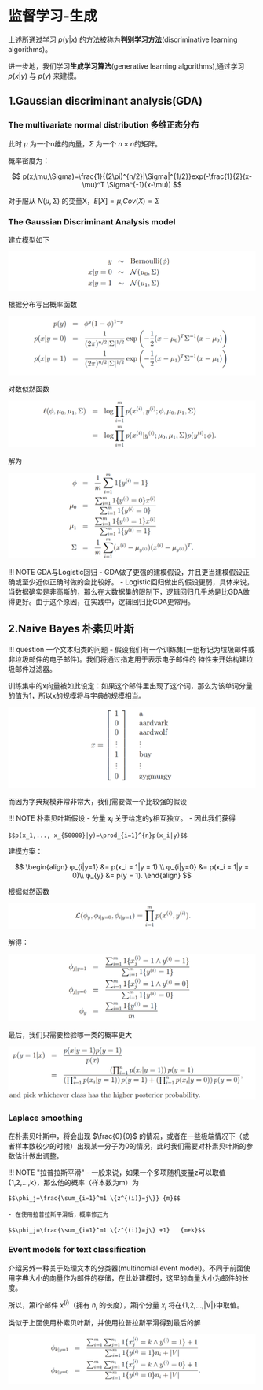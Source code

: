 # 监督学习-生成

上述所通过学习 $p(y|x)$ 的方法被称为**判别学习方法**(discriminative learning algorithms)。

进一步地，我们学习**生成学习算法**(generative learning algorithms),通过学习 $p(x|y)$ 与 $p(y)$ 来建模。

## 1.Gaussian discriminant analysis(GDA)
### The multivariate normal distribution 多维正态分布
此时 $\mu$ 为一个n维的向量，$\Sigma$ 为一个 $n\times n$的矩阵。

概率密度为：

$$
p(x;\mu,\Sigma)=\frac{1}{(2\pi)^{n/2}|\Sigma|^{1/2}}exp(-\frac{1}{2}(x-\mu)^T \Sigma^{-1}(x-\mu))
$$

对于服从 $N(\mu,\Sigma)$ 的变量X，$E[X]=\mu$,$Cov(X)=\Sigma$

### The Gaussian Discriminant Analysis model
建立模型如下

![](Attachments/ML_Note2_image_1.png)

根据分布写出概率函数

![](Attachments/ML_Note2_image_2.png)

对数似然函数

![](Attachments/ML_Note2_image_3.png)

解为

![](Attachments/ML_Note2_image_4.png)


!!! NOTE GDA与Logistic回归
    - GDA做了更强的建模假设，并且更当建模假设正确或至少近似正确时做的会比较好。
    - Logistic回归做出的假设更弱，具体来说，当数据确实是非高斯的，那么在大数据集的限制下，逻辑回归几乎总是比GDA做得更好。由于这个原因，在实践中，逻辑回归比GDA更常用。
## 2.Naive Bayes 朴素贝叶斯

!!! question 一个文本归类的问题
    - 假设我们有一个训练集(一组标记为垃圾邮件或非垃圾邮件的电子邮件)。我们将通过指定用于表示电子邮件的 特性来开始构建垃圾邮件过滤器。

训练集中的x向量被如此设定：如果这个邮件里出现了这个词，那么为该单词分量的值为1，所以x的规模将与字典的规模相当。

![](Attachments/ML_Note2_image_5.png)

而因为字典规模非常非常大，我们需要做一个比较强的假设

!!! NOTE 朴素贝叶斯假设
    - 分量 $x_i$ 关于给定的y相互独立。
    - 因此我们获得
    
    $$p(x_1,..., x_{50000}|y)=\prod_{i=1}^{n}p(x_i|y)$$

建模方案：

$$
\begin{align}
φ_{i|y=1} &= p(x_i = 1|y = 1) \\
φ_{i|y=0} &= p(x_i = 1|y = 0)\\
φ_{y} &= p(y = 1).
\end{align}
$$

根据似然函数

![](Attachments/ML_Note2_image_6.png)

解得：

![](Attachments/ML_Note2_image_7.png)

最后，我们只需要检验哪一类的概率更大

![](Attachments/ML_Note2_image_8.png)

### Laplace smoothing
在朴素贝叶斯中，将会出现 $\frac{0}{0}$ 的情况，或者在一些极端情况下（或者样本数较少的时候）出现某一分子为0的情况，此时我们需要对朴素贝叶斯的参数估计做出调整。

!!! NOTE "拉普拉斯平滑"
    - 一般来说，如果一个多项随机变量z可以取值{1,2,...,k}，那么他的概率（样本数为m）为 

    $$\phi_j=\frac{\sum_{i=1}^m1 \{z^{(i)}=j\}} {m}$$

    - 在使用拉普拉斯平滑后，概率修正为 
    
    $$\phi_j=\frac{\sum_{i=1}^m1 \{z^{(i)}=j\} +1}   {m+k}$$

### Event models for text classification
介绍另外一种关于处理文本的分类器(multinomial event model)。不同于前面使用字典大小的向量作为邮件的存储，在此处建模时，这里的向量大小为邮件的长度。

所以，第i个邮件 $x^{(i)}$（拥有 $n_i$ 的长度），第j个分量 $x_j$ 将在{1,2,...,|V|}中取值。

类似于上面使用朴素贝叶斯，并使用拉普拉斯平滑得到最后的解

![](Attachments/ML_Note2_image_9.png)
